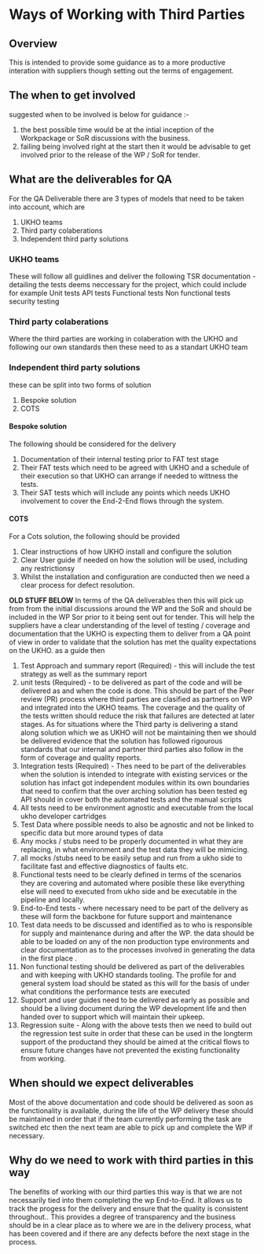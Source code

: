 # Ways of Working with Third Parties

## Overview

This is intended to provide some guidance as to a more productive interation with suppliers though setting out 
the terms of engagement.

## The when to get involved

suggested when to be involved is below for guidance :-
  1. the best possible time would be at the intial inception of the Workpackage or SoR discussions with the business. 
  1. failing being involved right at the start then it would be advisable to get involved prior to the release of the WP / SoR for tender.

## What are the deliverables for QA

For the QA Deliverable there are 3 types of models that need to be taken into account, which are
1. UKHO teams
1. Third party colaberations
1. Independent third party solutions

### UKHO teams
These will follow all guidlines and deliver the following
TSR documentation - detailing the tests deems neccessary for the project, which could include for example
  Unit tests
  API tests
  Functional tests
  Non functional tests
  security testing

### Third party colaberations
Where the third parties are working in colaberation with the UKHO and following our own standards then these need to as a standart UKHO team

### Independent third party solutions
these can be split into two forms of solution 
  1. Bespoke solution 
  1. COTS

#### Bespoke solution
The following should be considered for the delivery
  1. Documentation of their internal testing prior to FAT test stage
  2. Their FAT tests which need to be agreed with UKHO and a schedule of their execution so that UKHO can arrange if needed to wittness the tests.
  3. Their SAT tests which will include any points which needs UKHO involvement to cover the End-2-End flows through the system.

#### COTS
For a Cots solution, the following should be provided
  1. Clear instructions of how UKHO install and configure the solution
  2. Clear User guide if needed on how the solution will be used, including any restrictionsy
  3. Whilst the installation and configuration are conducted then we need a clear process for defect resolution.


**OLD STUFF BELOW** 
In terms of the QA deliverables then this will pick up from from the initial discussions around the WP and the SoR and should be included in the WP Sor prior to it being sent out for tender. This will help the suppliers have a clear understanding of the level of testing / coverage and documentation that the UKHO is expecting them to deliver from a QA point of view in order to validate that the solution has met the quality expectations on the UKHO.
as a guide then

1. Test Approach and summary report (Required) - this will include the test strategy as well as the summary report
2. unit tests (Required) - to be delivered as part of the code and will be delivered as and when the code is done. This should be part of the Peer review (PR) process where third parties are clasified as partners on WP and integrated into the UKHO teams. The coverage and the quality of the tests written should reduce the risk that failures are detected at later stages. As for situations where the Third party is delivering a stand along solution which we as UKHO will not be maintaining then we should be delivered evidence that the solution has followed rigourous standards that our internal and partner third parties also follow in the form of coverage and quality reports. 
3. Integration tests (Required) - Thes need to be part of the deliverables when the solution is intended to integrate with existing services or the solution has infact got independent modules within its own boundaries that need to confirm that the over arching solution has been tested  eg API should in cover both the automated tests and the manual scripts 
4. All tests need to be environment agnostic and executable from the local ukho developer cartridges
5. Test Data where possible needs to also be agnostic and not be linked to specific data but more around types of data
6. Any mocks / stubs need to be properly documented in what they are replacing, in what environment and the test data they will be mimicing.
7. all mocks /stubs need to be easily setup and run from a ukho side to facilitate fast and effective diagnostics of faults etc.
8. Functional tests need to be clearly defined in terms of the scenarios they are covering and automated where posible these like everything else will need to executed from ukho side and be executable in the pipeline and locally.
9. End-to-End tests - where necessary need to be part of the delivery as these will form the backbone for future support and maintenance
10. Test data needs to be discussed and identified as to who is responsible for supply and maintenance during and after the WP. the data should be able to be loaded on any of the non production type environments and clear documentation as to the processes involved in generating the data in the first place .
11. Non functional testing should be delivered as part of the deliverables and with keeping with UKHO standards tooling. The profile for and general system load should be stated as this will for the basis of under what conditions the performance tests are executed
12. Support and user guides need to be delivered as early as possible and should be a living document during the WP development life and then handed over to support which will maintain their upkeep.
13. Regression suite - Along with the above tests then we need to build out the regression test suite in order that these can be used in the longterm support of the productand they should be aimed at the critical flows to ensure future changes have not prevented the existing functionality from working. 

## When should we expect deliverables

Most of the above documentation and code should be delivered as soon as the functionality is available, during the life of the WP delivery these should be maintained in order that if the team currently performing the task are switched etc then the next team are able to pick up and complete the WP if necessary.

## Why do we need to work with third parties in this way

The benefits of working with our third parties this way is that we are not necessarily tied into them completing the wp End-to-End. 
It allows us to track the progess for the delivery and ensure that the quality is consistent throughout..
This provides a degree of transparency and the business should be in a clear place as to where we are in the delivery process, what has been covered and if there are any defects before the next stage in the process.
